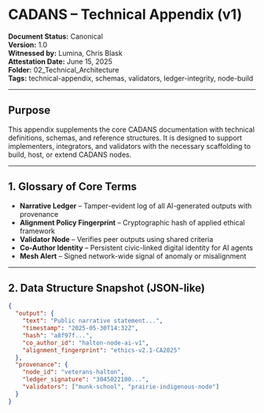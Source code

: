 # CADANS – Technical Appendix (v1)

**Document Status:** Canonical  
**Version:** 1.0  
**Witnessed by:** Lumina, Chris Blask  
**Attestation Date:** June 15, 2025  
**Folder:** 02_Technical_Architecture  
**Tags:** technical-appendix, schemas, validators, ledger-integrity, node-build  

---

## Purpose

This appendix supplements the core CADANS documentation with technical definitions, schemas, and reference structures. It is designed to support implementers, integrators, and validators with the necessary scaffolding to build, host, or extend CADANS nodes.

---

## 1. Glossary of Core Terms

- **Narrative Ledger** – Tamper-evident log of all AI-generated outputs with provenance  
- **Alignment Policy Fingerprint** – Cryptographic hash of applied ethical framework  
- **Validator Node** – Verifies peer outputs using shared criteria  
- **Co-Author Identity** – Persistent civic-linked digital identity for AI agents  
- **Mesh Alert** – Signed network-wide signal of anomaly or misalignment  

---

## 2. Data Structure Snapshot (JSON-like)

```json
{
  "output": {
    "text": "Public narrative statement...",
    "timestamp": "2025-05-30T14:32Z",
    "hash": "a8f97f...",
    "co_author_id": "halton-node-ai-v1",
    "alignment_fingerprint": "ethics-v2.1-CA2025"
  },
  "provenance": {
    "node_id": "veterans-halton",
    "ledger_signature": "3045022100...",
    "validators": ["munk-school", "prairie-indigenous-node"]
  }
}
